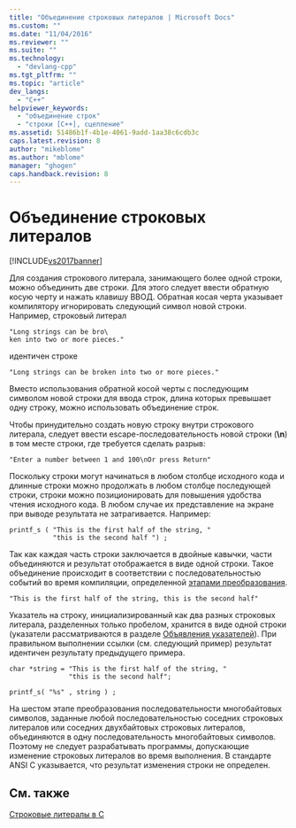 ```yaml
---
title: "Объединение строковых литералов | Microsoft Docs"
ms.custom: ""
ms.date: "11/04/2016"
ms.reviewer: ""
ms.suite: ""
ms.technology: 
  - "devlang-cpp"
ms.tgt_pltfrm: ""
ms.topic: "article"
dev_langs: 
  - "C++"
helpviewer_keywords: 
  - "объединение строк"
  - "строки [C++], сцепление"
ms.assetid: 51486b1f-4b1e-4061-9add-1aa38c6cdb3c
caps.latest.revision: 8
author: "mikeblome"
ms.author: "mblome"
manager: "ghogen"
caps.handback.revision: 8
---
```

# Объединение строковых литералов
[!INCLUDE[vs2017banner](../assembler/inline/includes/vs2017banner.md)]

Для создания строкового литерала, занимающего более одной строки, можно объединить две строки.  Для этого следует ввести обратную косую черту и нажать клавишу ВВОД.  Обратная косая черта указывает компилятору игнорировать следующий символ новой строки.  Например, строковый литерал  
  
```  
"Long strings can be bro\  
ken into two or more pieces."  
```  
  
 идентичен строке  
  
```  
"Long strings can be broken into two or more pieces."  
```  
  
 Вместо использования обратной косой черты с последующим символом новой строки для ввода строк, длина которых превышает одну строку, можно использовать объединение строк.  
  
 Чтобы принудительно создать новую строку внутри строкового литерала, следует ввести escape\-последовательность новой строки \(**\\n**\) в том месте строки, где требуется сделать разрыв:  
  
```  
"Enter a number between 1 and 100\nOr press Return"  
```  
  
 Поскольку строки могут начинаться в любом столбце исходного кода и длинные строки можно продолжать в любом столбце последующей строки, строки можно позиционировать для повышения удобства чтения исходного кода.  В любом случае их представление на экране при выводе результата не затрагивается.  Например:  
  
```  
printf_s ( "This is the first half of the string, "  
           "this is the second half ") ;  
```  
  
 Так как каждая часть строки заключается в двойные кавычки, части объединяются и результат отображается в виде одной строки.  Такое объединение происходит в соответствии с последовательностью событий во время компиляции, определенной [этапами преобразования](../preprocessor/phases-of-translation.md).  
  
```  
"This is the first half of the string, this is the second half"  
```  
  
 Указатель на строку, инициализированный как два разных строковых литерала, разделенных только пробелом, хранится в виде одной строки \(указатели рассматриваются в разделе [Объявления указателей](../c-language/pointer-declarations.md)\).  При правильном выполнении ссылки \(см. следующий пример\) результат идентичен результату предыдущего примера.  
  
```  
char *string = "This is the first half of the string, "  
               "this is the second half";  
  
printf_s( "%s" , string ) ;  
```  
  
 На шестом этапе преобразования последовательности многобайтовых символов, заданные любой последовательностью соседних строковых литералов или соседних двухбайтовых строковых литералов, объединяются в одну последовательность многобайтовых символов.  Поэтому не следует разрабатывать программы, допускающие изменение строковых литералов во время выполнения.  В стандарте ANSI C указывается, что результат изменения строки не определен.  
  
## См. также  
 [Строковые литералы в C](../c-language/c-string-literals.md)